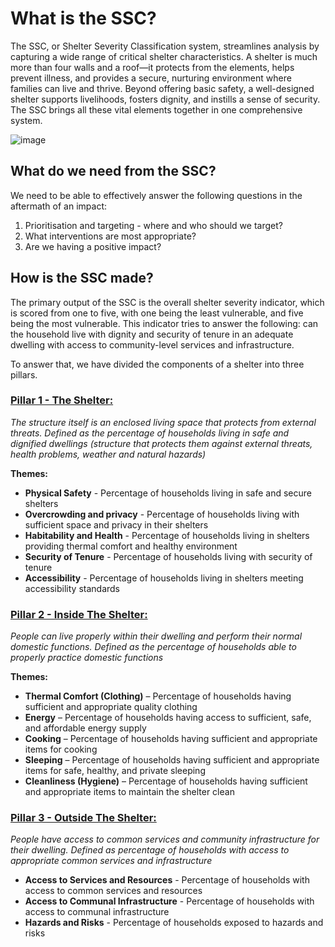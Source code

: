 # What is the SSC?

The SSC, or Shelter Severity Classification system, streamlines analysis by capturing a wide range of critical shelter characteristics. A shelter is much more than four walls and a roof—it protects from the elements, helps prevent illness, and provides a secure, nurturing environment where families can live and thrive. Beyond offering basic safety, a well-designed shelter supports livelihoods, fosters dignity, and instills a sense of security. The SSC brings all these vital elements together in one comprehensive system.

![image](https://github.com/user-attachments/assets/913d6def-54b2-4eb8-9426-3e55e2bca06b)


## What do we need from the SSC?

We need to be able to effectively answer the following questions in the aftermath of an impact:

1. Prioritisation and targeting - where and who should we target?
2. What interventions are most appropriate?
3. Are we having a positive impact?

## How is the SSC made?

The primary output of the SSC is the overall shelter severity indicator, which is scored from one to five, with one being the least vulnerable, and five being the most vulnerable. This indicator tries to answer the following: can the household live with dignity and security of tenure in an adequate dwelling with access to community-level services and infrastructure.

To answer that, we have divided the components of a shelter into three pillars.

### **[Pillar 1 - The Shelter:](page2.md)** 
_The structure itself is an enclosed living space that protects from external threats. Defined as the percentage of households living in safe and dignified dwellings (structure that protects them against external threats, health problems, weather and natural hazards)_

**Themes:**

- **Physical Safety** - Percentage of households living in safe and secure shelters
- **Overcrowding and privacy** - Percentage of households living with sufficient space and privacy in their shelters
- **Habitability and Health** - Percentage of households living in shelters providing thermal comfort and healthy environment
- **Security of Tenure** - Percentage of households living with security of tenure
- **Accessibility** - Percentage of households living in shelters meeting accessibility standards


### **[Pillar 2 - Inside The Shelter:](page3.md)**

_People can live properly within their dwelling and perform their normal domestic functions. Defined as the percentage of households able to properly practice domestic functions_

**Themes:**

- **Thermal Comfort (Clothing)** – Percentage of households having sufficient and appropriate quality clothing
- **Energy** – Percentage of households having access to sufficient, safe, and affordable energy supply
- **Cooking** – Percentage of households having sufficient and appropriate items for cooking
- **Sleeping** – Percentage of households having sufficient and appropriate items for safe, healthy, and private sleeping
- **Cleanliness (Hygiene)** – Percentage of households having sufficient and appropriate items to maintain the shelter clean

### **[Pillar 3 - Outside The Shelter:](page4.md)** 

_People have access to common services and community infrastructure for their dwelling. Defined as percentage of households with access to appropriate common services and infrastructure_

- **Access to Services and Resources** - Percentage of households with access to common services and resources
- **Access to Communal Infrastructure** - Percentage of households with access to communal infrastructure
- **Hazards and Risks** - Percentage of households exposed to hazards and risks





 
